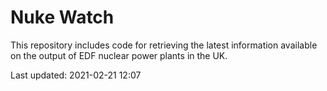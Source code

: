 # Nuke Watch

This repository includes code for retrieving the latest information available on the output of EDF nuclear power plants in the UK.

Last updated: 2021-02-21 12:07